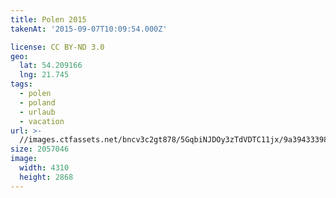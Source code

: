 ```yaml
---
title: Polen 2015
takenAt: '2015-09-07T10:09:54.000Z'

license: CC BY-ND 3.0
geo:
  lat: 54.209166
  lng: 21.745
tags:
  - polen
  - poland
  - urlaub
  - vacation
url: >-
  //images.ctfassets.net/bncv3c2gt878/5GqbiNJDOy3zTdVDTC11jx/9a394333986fe8422b51dfb30b7d1c47/polen-2015_25328807593_o
size: 2057046
image:
  width: 4310
  height: 2868
---
```


